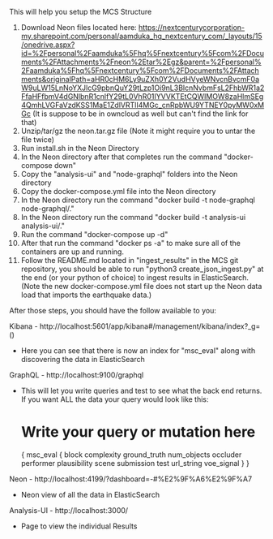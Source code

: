 This will help you setup the MCS Structure

1.  Download Neon files located here:  https://nextcenturycorporation-my.sharepoint.com/personal/aamduka_hq_nextcentury_com/_layouts/15/onedrive.aspx?id=%2Fpersonal%2Faamduka%5Fhq%5Fnextcentury%5Fcom%2FDocuments%2FAttachments%2Fneon%2Etar%2Egz&parent=%2Fpersonal%2Faamduka%5Fhq%5Fnextcentury%5Fcom%2FDocuments%2FAttachments&originalPath=aHR0cHM6Ly9uZXh0Y2VudHVyeWNvcnBvcmF0aW9uLW15LnNoYXJlcG9pbnQuY29tLzp1Oi9nL3BlcnNvbmFsL2FhbWR1a2FfaHFfbmV4dGNlbnR1cnlfY29tL0VhR01IYVVKTEtCQWlMOW8zaHlmSEg4QmhLVGFaVzdKSS1MaE1ZdlVRTlI4MGc_cnRpbWU9YTNEY0pyMW0xMGc  (It is suppose to be in owncloud as well but can't find the link for that)
2. Unzip/tar/gz the neon.tar.gz file (Note it might require you to untar the file twice)
3. Run install.sh in the Neon Directory
4. In the Neon directory after that completes run the command "docker-compose down"
5. Copy the "analysis-ui" and "node-graphql" folders into the Neon directory
6. Copy the docker-compose.yml file into the Neon directory
7. In the Neon directory run the command "docker build -t node-graphql node-graphql/."
8. In the Neon directory run the command "docker build -t analysis-ui analysis-ui/."
9. Run the command "docker-compose up -d"
10.  After that run the command "docker ps -a" to make sure all of the containers are up and running.
11.  Follow the README.md located in "ingest_results" in the MCS git repository, you should be able to run "python3 create_json_ingest.py" at the end (or your python of choice) to ingest results in ElasticSearch.  (Note the new docker-compose.yml file does not start up the Neon data load that imports the earthquake data.)

After those steps, you should have the follow available to you:

Kibana - http://localhost:5601/app/kibana#/management/kibana/index?_g=()
 - Here you can see that there is now an index for "msc_eval" along with discovering the data in ElasticSearch

GraphQL - http://localhost:9100/graphql
 - This will let you write queries and test to see what the back end returns.  If you want ALL the data your query would look like this:
    # Write your query or mutation here
    {
        msc_eval {
            block
            complexity
            ground_truth
            num_objects
            occluder
            performer
            plausibility
            scene
            submission
            test
            url_string
            voe_signal
        }
    }

Neon - http://localhost:4199/?dashboard=-#%E2%9F%A6%E2%9F%A7
 - Neon view of all the data in ElasticSearch

Analysis-UI - http://localhost:3000/
 - Page to view the individual Results